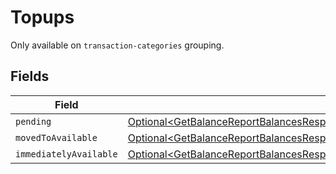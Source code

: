 # Topups

Only available on `transaction-categories` grouping.


## Fields

| Field                                                                                                                                                                                                                                                | Type                                                                                                                                                                                                                                                 | Required                                                                                                                                                                                                                                             | Description                                                                                                                                                                                                                                          |
| ---------------------------------------------------------------------------------------------------------------------------------------------------------------------------------------------------------------------------------------------------- | ---------------------------------------------------------------------------------------------------------------------------------------------------------------------------------------------------------------------------------------------------- | ---------------------------------------------------------------------------------------------------------------------------------------------------------------------------------------------------------------------------------------------------- | ---------------------------------------------------------------------------------------------------------------------------------------------------------------------------------------------------------------------------------------------------- |
| `pending`                                                                                                                                                                                                                                            | [Optional\<GetBalanceReportBalancesResponse200ApplicationHalPlusJsonResponseBodyTotalsTopupsPending>](../../models/operations/GetBalanceReportBalancesResponse200ApplicationHalPlusJsonResponseBodyTotalsTopupsPending.md)                           | :heavy_minus_sign:                                                                                                                                                                                                                                   | N/A                                                                                                                                                                                                                                                  |
| `movedToAvailable`                                                                                                                                                                                                                                   | [Optional\<GetBalanceReportBalancesResponse200ApplicationHalPlusJsonResponseBodyTotalsTopupsMovedToAvailable>](../../models/operations/GetBalanceReportBalancesResponse200ApplicationHalPlusJsonResponseBodyTotalsTopupsMovedToAvailable.md)         | :heavy_minus_sign:                                                                                                                                                                                                                                   | N/A                                                                                                                                                                                                                                                  |
| `immediatelyAvailable`                                                                                                                                                                                                                               | [Optional\<GetBalanceReportBalancesResponse200ApplicationHalPlusJsonResponseBodyTotalsTopupsImmediatelyAvailable>](../../models/operations/GetBalanceReportBalancesResponse200ApplicationHalPlusJsonResponseBodyTotalsTopupsImmediatelyAvailable.md) | :heavy_minus_sign:                                                                                                                                                                                                                                   | N/A                                                                                                                                                                                                                                                  |